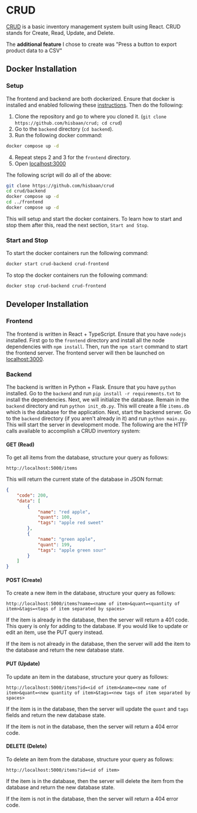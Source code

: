 # CRUD

[CRUD](https://en.wikipedia.org/wiki/Create,_read,_update_and_delete) is a basic inventory management system built using React. CRUD stands for Create, Read, Update, and Delete.

The **additional feature** I chose to create was "Press a button to export product data to a CSV"

## Docker Installation

### Setup

The frontend and backend are both dockerized. Ensure that docker is installed and enabled following these [instructions](https://docs.docker.com/get-docker/). Then do the following:

1. Clone the repository and go to where you cloned it. (`git clone https://github.com/hisbaan/crud; cd crud`)
2. Go to the `backend` directory (`cd backend`).
3. Run the following docker command:

```sh
docker compose up -d
```
4. Repeat steps 2 and 3 for the `frontend` directory.
5. Open [localhost:3000](http://localhost:3000)

The following script will do all of the above:

```bash
git clone https://github.com/hisbaan/crud
cd crud/backend
docker compose up -d
cd ../frontend
docker compose up -d
```

This will setup and start the docker containers. To learn how to start and stop them after this, read the next section, `Start and Stop`.

### Start and Stop

To start the docker containers run the following command:

```bash
docker start crud-backend crud-frontend
```

To stop the docker containers run the following command:

```bash
docker stop crud-backend crud-frontend
```

## Developer Installation

### Frontend

The frontend is written in React + TypeScript. Ensure that you have `nodejs` installed. First go to the `frontend` directory and install all the node dependencies with `npm install`. Then, run the `npm start` command to start the frontend server. The frontend server will then be launched on [localhost:3000](http://localhost:3000).

### Backend

The backend is written in Python + Flask. Ensure that you have `python` installed. Go to the `backend` and run `pip install -r requirements.txt` to install the dependencies. Next, we will initialize the database. Remain in the `backend` directory and run `python init_db.py`. This will create a file `items.db` which is the database for the application. Next, start the backend server. Go to the `backend` directory (if you aren't already in it) and run `python main.py`. This will start the server in development mode. The following are the HTTP calls available to accomplish a CRUD inventory system:

#### GET (Read)

To get all items from the database, structure your query as follows:

```
http://localhost:5000/items
```

This will return the current state of the database in JSON format:

```json
{
    "code": 200,
    "data": [
        {
            "name": "red apple",
            "quant": 100,
            "tags": "apple red sweet"
        },
        {
            "name": "green apple",
            "quant": 199,
            "tags": "apple green sour"
        }
    ]
}
```

#### POST (Create)

To create a new item in the database, structure your query as follows:

```
http://localhost:5000/items?name=<name of item>&quant=<quantity of item>&tags=<tags of item separated by spaces>
```

If the item is already in the database, then the server will return a 401 code. This query is only for adding to the database. If you would like to update or edit an item, use the PUT query instead.

If the item is not already in the database, then the server will add the item to the database and return the new database state.

#### PUT (Update)

To update an item in the database, structure your query as follows:

```
http://localhost:5000/items?id=<id of item>&name=<new name of item>&quant=<new quantity of item>&tags=<new tags of item separated by spaces>
```

If the item is in the database, then the server will update the `quant` and `tags` fields and return the new database state.

If the item is not in the database, then the server will return a 404 error code.

#### DELETE (Delete)

To delete an item from the database, structure your query as follows:

```
http://localhost:5000/items?id=<id of item>
```

If the item is in the database, then the server will delete the item from the database and return the new database state.

If the item is not in the database, then the server will return a 404 error code.
